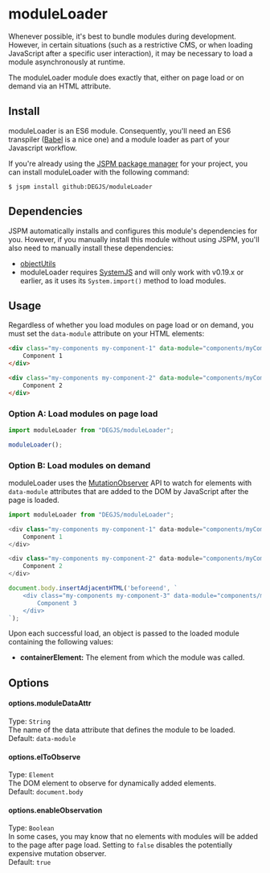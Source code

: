 # moduleLoader
Whenever possible, it's best to bundle modules during development. However, in certain situations (such as a restrictive CMS, or when loading JavaScript after a specific user interaction), it may be necessary to load a module asynchronously at runtime.

The moduleLoader module does exactly that, either on page load or on demand via an HTML attribute.

## Install
moduleLoader is an ES6 module. Consequently, you'll need an ES6 transpiler ([Babel](https://babeljs.io) is a nice one) and a module loader as part of your Javascript workflow.

If you're already using the [JSPM package manager](http://jspm.io) for your project, you can install moduleLoader with the following command:

```
$ jspm install github:DEGJS/moduleLoader
```

## Dependencies
JSPM automatically installs and configures this module's dependencies for you. However, if you manually install this module without using JSPM, you'll also need to manually install these dependencies:

* [objectUtils](https://github.com/DEGJS/objectUtils)
* moduleLoader requires [SystemJS](https://github.com/systemjs/systemjs) and will only work with v0.19.x or earlier, as it uses its `System.import()` method to load modules.

## Usage
Regardless of whether you load modules on page load or on demand, you must set the `data-module` attribute on your HTML elements:
```html
<div class="my-components my-component-1" data-module="components/myComponent1">
    Component 1
</div>

<div class="my-components my-component-2" data-module="components/myComponent2">
    Component 2
</div>
```

### Option A: Load modules on page load
```js
import moduleLoader from "DEGJS/moduleLoader";

moduleLoader();
```

### Option B: Load modules on demand
moduleLoader uses the [MutationObserver](https://developer.mozilla.org/en-US/docs/Web/API/MutationObserver) API to watch for elements with `data-module` attributes that are added to the DOM by JavaScript after the page is loaded.  
```js
import moduleLoader from "DEGJS/moduleLoader";

<div class="my-components my-component-1" data-module="components/myComponent1">
    Component 1
</div>

<div class="my-components my-component-2" data-module="components/myComponent2">
    Component 2
</div>

document.body.insertAdjacentHTML('beforeend', `
	<div class="my-components my-component-3" data-module="components/myComponent3">
	    Component 3
	</div>
`);
```

Upon each successful load, an object is passed to the loaded module containing the following values:

* **containerElement:** The element from which the module was called.

## Options
#### options.moduleDataAttr
Type: `String`   
The name of the data attribute that defines the module to be loaded.  
Default: `data-module`

#### options.elToObserve
Type: `Element`   
The DOM element to observe for dynamically added elements.  
Default: `document.body`

#### options.enableObservation
Type: `Boolean`   
In some cases, you may know that no elements with modules will be added to the page after page load. Setting to `false` disables the potentially expensive mutation observer.  
Default: `true`
